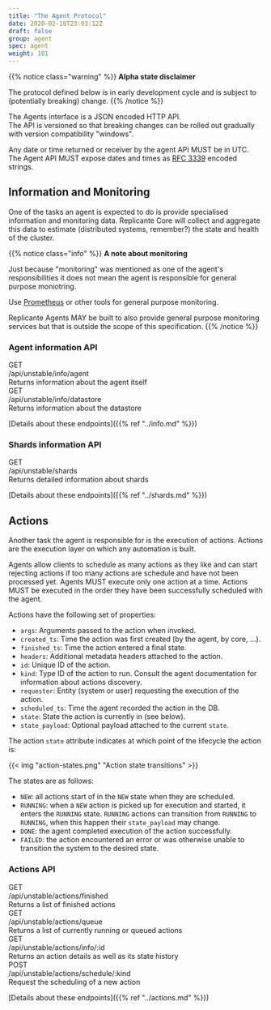 ```yaml
---
title: "The Agent Protocol"
date: 2020-02-18T23:03:12Z
draft: false
group: agent
spec: agent
weight: 101
---
```


{{% notice class="warning" %}}
**Alpha state disclaimer**

The protocol defined below is in early development cycle
and is subject to (potentially breaking) change.
{{% /notice %}}

The Agents interface is a JSON encoded HTTP API.  
The API is versioned so that breaking changes can be rolled out gradually
with version compatibility "windows".

Any date or time returned or receiver by the agent API MUST be in UTC.  
The Agent API MUST expose dates and times as
[RFC 3339](https://tools.ietf.org/html/rfc3339) encoded strings.


## Information and Monitoring
One of the tasks an agent is expected to do is provide specialised information and monitoring data.
Replicante Core will collect and aggregate this data to estimate (distributed systems, remember?)
the state and health of the cluster.

{{% notice class="info" %}}
**A note about monitoring**

Just because "monitoring" was mentioned as one of the agent's responsibilities
it does not mean the agent is responsible for general purpose moniotring.

Use [Prometheus](https://prometheus.io/) or other tools for general purpose monitoring.

Replicante Agents MAY be built to also provide general purpose monitoring services
but that is outside the scope of this specification.
{{% /notice %}}


### Agent information API
<div class="rest">
  <div class="method get">GET</div>
  <div class="url get">/api/unstable/info/agent</div>
  <div class="desc get rtl">Returns information about the agent itself</div>
</div>

<div class="rest">
  <div class="method get">GET</div>
  <div class="url get">/api/unstable/info/datastore</div>
  <div class="desc get rtl">Returns information about the datastore</div>
</div>

[Details about these endpoints]({{% ref "../info.md" %}})


### Shards information API
<div class="rest">
  <div class="method get">GET</div>
  <div class="url get">/api/unstable/shards</div>
  <div class="desc get rtl">Returns detailed information about shards</div>
</div>

[Details about these endpoints]({{% ref "../shards.md" %}})


## Actions
Another task the agent is responsible for is the execution of actions.
Actions are the execution layer on which any automation is built.

Agents allow clients to schedule as many actions as they like and can start rejecting actions
if too many actions are schedule and have not been processed yet.
Agents MUST execute only one action at a time.
Actions MUST be executed in the order they have been successfully scheduled with the agent.

Actions have the following set of properties:

  * `args`: Arguments passed to the action when invoked.
  * `created_ts`: Time the action was first created (by the agent, by core, ...).
  * `finished_ts`: Time the action entered a final state.
  * `headers`: Additional metadata headers attached to the action.
  * `id`: Unique ID of the action.
  * `kind`: Type ID of the action to run.
            Consult the agent documentation for information about actions discovery.
  * `requester`: Entity (system or user) requesting the execution of the action.
  * `scheduled_ts`: Time the agent recorded the action in the DB.
  * `state`: State the action is currently in (see below).
  * `state_payload`: Optional payload attached to the current `state`.

The action `state` attribute indicates at which point of the lifecycle the action is:

{{< img "action-states.png" "Action state transitions" >}}

The states are as follows:

  * `NEW`: all actions start of in the `NEW` state when they are scheduled.
  * `RUNNING`: when a `NEW` action is picked up for execution and started, it enters the `RUNNING` state.
               `RUNNING` actions can transition from `RUNNING` to `RUNNING`, when this happen their `state_payload` may change.
  * `DONE`: the agent completed execution of the action successfully.
  * `FAILED`: the action encountered an error or was otherwise unable to transition the system to the desired state.

### Actions API
<div class="rest">
  <div class="method get">GET</div>
  <div class="url get">/api/unstable/actions/finished</div>
  <div class="desc get rtl">Returns a list of finished actions</div>
</div>

<div class="rest">
  <div class="method get">GET</div>
  <div class="url get">/api/unstable/actions/queue</div>
  <div class="desc get rtl">Returns a list of currently running or queued actions</div>
</div>

<div class="rest">
  <div class="method get">GET</div>
  <div class="url get">/api/unstable/actions/info/:id</div>
  <div class="desc get rtl">Returns an action details as well as its state history</div>
</div>

<div class="rest">
  <div class="method post">POST</div>
  <div class="url post">/api/unstable/actions/schedule/:kind</div>
  <div class="desc post rtl">Request the scheduling of a new action</div>
</div>

[Details about these endpoints]({{% ref "../actions.md" %}})
